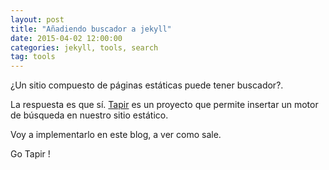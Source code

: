 ```yaml
---
layout: post
title: "Añadiendo buscador a jekyll"
date: 2015-04-02 12:00:00
categories: jekyll, tools, search
tag: tools
---
```


¿Un sitio compuesto de p&aacute;ginas est&aacute;ticas puede tener buscador?.

La respuesta es que s&iacute;. [Tapir](http://tapirgo.com/) es un proyecto que permite insertar un motor de b&uacute;squeda en nuestro sitio est&aacute;tico.

Voy a implementarlo en este blog, a ver como sale.

Go Tapir !